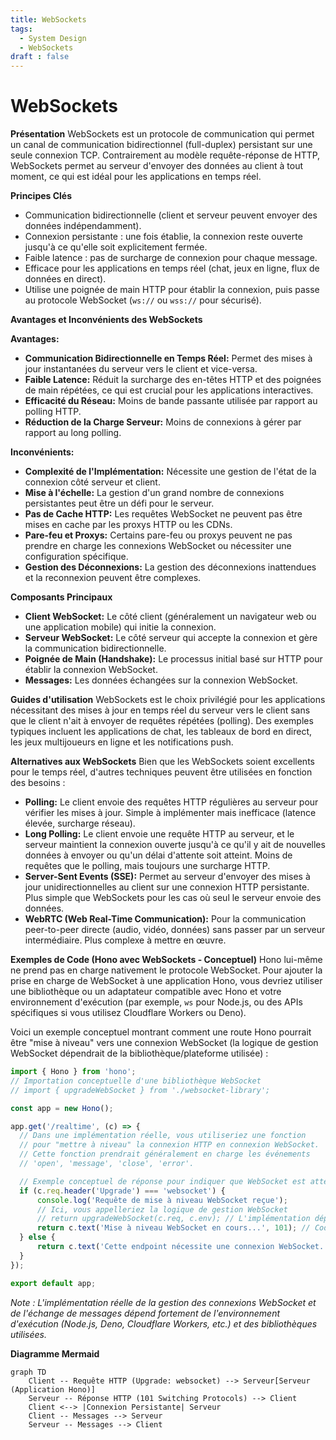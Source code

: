 ```yaml
---
title: WebSockets
tags:
  - System Design
  - WebSockets
draft : false
---
```


# WebSockets

**Présentation**
WebSockets est un protocole de communication qui permet un canal de communication bidirectionnel (full-duplex) persistant sur une seule connexion TCP. Contrairement au modèle requête-réponse de HTTP, WebSockets permet au serveur d'envoyer des données au client à tout moment, ce qui est idéal pour les applications en temps réel.

**Principes Clés**
- Communication bidirectionnelle (client et serveur peuvent envoyer des données indépendamment).
- Connexion persistante : une fois établie, la connexion reste ouverte jusqu'à ce qu'elle soit explicitement fermée.
- Faible latence : pas de surcharge de connexion pour chaque message.
- Efficace pour les applications en temps réel (chat, jeux en ligne, flux de données en direct).
- Utilise une poignée de main HTTP pour établir la connexion, puis passe au protocole WebSocket (`ws://` ou `wss://` pour sécurisé).

**Avantages et Inconvénients des WebSockets**

**Avantages:**
- **Communication Bidirectionnelle en Temps Réel:** Permet des mises à jour instantanées du serveur vers le client et vice-versa.
- **Faible Latence:** Réduit la surcharge des en-têtes HTTP et des poignées de main répétées, ce qui est crucial pour les applications interactives.
- **Efficacité du Réseau:** Moins de bande passante utilisée par rapport au polling HTTP.
- **Réduction de la Charge Serveur:** Moins de connexions à gérer par rapport au long polling.

**Inconvénients:**
- **Complexité de l'Implémentation:** Nécessite une gestion de l'état de la connexion côté serveur et client.
- **Mise à l'échelle:** La gestion d'un grand nombre de connexions persistantes peut être un défi pour le serveur.
- **Pas de Cache HTTP:** Les requêtes WebSocket ne peuvent pas être mises en cache par les proxys HTTP ou les CDNs.
- **Pare-feu et Proxys:** Certains pare-feu ou proxys peuvent ne pas prendre en charge les connexions WebSocket ou nécessiter une configuration spécifique.
- **Gestion des Déconnexions:** La gestion des déconnexions inattendues et la reconnexion peuvent être complexes.

**Composants Principaux**
- **Client WebSocket:** Le côté client (généralement un navigateur web ou une application mobile) qui initie la connexion.
- **Serveur WebSocket:** Le côté serveur qui accepte la connexion et gère la communication bidirectionnelle.
- **Poignée de Main (Handshake):** Le processus initial basé sur HTTP pour établir la connexion WebSocket.
- **Messages:** Les données échangées sur la connexion WebSocket.

**Guides d'utilisation**
WebSockets est le choix privilégié pour les applications nécessitant des mises à jour en temps réel du serveur vers le client sans que le client n'ait à envoyer de requêtes répétées (polling). Des exemples typiques incluent les applications de chat, les tableaux de bord en direct, les jeux multijoueurs en ligne et les notifications push.

**Alternatives aux WebSockets**
Bien que les WebSockets soient excellents pour le temps réel, d'autres techniques peuvent être utilisées en fonction des besoins :
- **Polling:** Le client envoie des requêtes HTTP régulières au serveur pour vérifier les mises à jour. Simple à implémenter mais inefficace (latence élevée, surcharge réseau).
- **Long Polling:** Le client envoie une requête HTTP au serveur, et le serveur maintient la connexion ouverte jusqu'à ce qu'il y ait de nouvelles données à envoyer ou qu'un délai d'attente soit atteint. Moins de requêtes que le polling, mais toujours une surcharge HTTP.
- **Server-Sent Events (SSE):** Permet au serveur d'envoyer des mises à jour unidirectionnelles au client sur une connexion HTTP persistante. Plus simple que WebSockets pour les cas où seul le serveur envoie des données.
- **WebRTC (Web Real-Time Communication):** Pour la communication peer-to-peer directe (audio, vidéo, données) sans passer par un serveur intermédiaire. Plus complexe à mettre en œuvre.

**Exemples de Code (Hono avec WebSockets - Conceptuel)**
Hono lui-même ne prend pas en charge nativement le protocole WebSocket. Pour ajouter la prise en charge de WebSocket à une application Hono, vous devriez utiliser une bibliothèque ou un adaptateur compatible avec Hono et votre environnement d'exécution (par exemple, `ws` pour Node.js, ou des APIs spécifiques si vous utilisez Cloudflare Workers ou Deno).

Voici un exemple conceptuel montrant comment une route Hono pourrait être "mise à niveau" vers une connexion WebSocket (la logique de gestion WebSocket dépendrait de la bibliothèque/plateforme utilisée) :

```typescript
import { Hono } from 'hono';
// Importation conceptuelle d'une bibliothèque WebSocket
// import { upgradeWebSocket } from './websocket-library';

const app = new Hono();

app.get('/realtime', (c) => {
  // Dans une implémentation réelle, vous utiliseriez une fonction
  // pour "mettre à niveau" la connexion HTTP en connexion WebSocket.
  // Cette fonction prendrait généralement en charge les événements
  // 'open', 'message', 'close', 'error'.

  // Exemple conceptuel de réponse pour indiquer que WebSocket est attendu
  if (c.req.header('Upgrade') === 'websocket') {
      console.log('Requête de mise à niveau WebSocket reçue');
      // Ici, vous appelleriez la logique de gestion WebSocket
      // return upgradeWebSocket(c.req, c.env); // L'implémentation dépend de la plateforme/librairie
      return c.text('Mise à niveau WebSocket en cours...', 101); // Code 101 Switching Protocols
  } else {
      return c.text('Cette endpoint nécessite une connexion WebSocket.');
  }
});

export default app;
```
*Note : L'implémentation réelle de la gestion des connexions WebSocket et de l'échange de messages dépend fortement de l'environnement d'exécution (Node.js, Deno, Cloudflare Workers, etc.) et des bibliothèques utilisées.*

**Diagramme Mermaid**
```mermaid
graph TD
    Client -- Requête HTTP (Upgrade: websocket) --> Serveur[Serveur (Application Hono)]
    Serveur -- Réponse HTTP (101 Switching Protocols) --> Client
    Client <--> |Connexion Persistante| Serveur
    Client -- Messages --> Serveur
    Serveur -- Messages --> Client